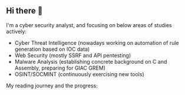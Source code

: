 ## Hi there 👋

I'm a cyber security analyst, and focusing on below areas of studies actively:
- Cyber Threat Intelligence (nowadays working on automation of rule generation based on IOC data)
- Web Security (mostly SSRF and API pentesting)
- Malware Analysis (establishing concrete background on C and Assembly, preparing for GIAC GREM)
- OSINT/SOCMINT (continuously exercising new tools)

My reading journey and the progress:



<!--
**5ilent5pring/5ilent5pring** is a ✨ _special_ ✨ repository because its `README.md` (this file) appears on your GitHub profile.

Here are some ideas to get you started:

- 🔭 I’m currently working on ...
- 🌱 I’m currently learning ...
- 👯 I’m looking to collaborate on ...
- 🤔 I’m looking for help with ...
- 💬 Ask me about ...
- 📫 How to reach me: ...
- 😄 Pronouns: ...
- ⚡ Fun fact: ...
-->
